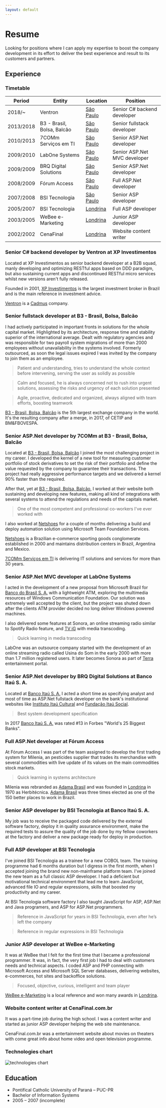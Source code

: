 ```yaml
---
layout: default
---
```


# Resume

Looking for positions where I can apply my expertise to boost the company development in its effort to deliver the best experience and result to its customers and partners.

## Experience

### Timetable

Period|Entity|Location|Position
------|------|--------|--------
2018/~|Ventron|[São Paulo](https://www.google.com/maps/place/São+Paulo,+State+of+São+Paulo)|Senior C# backend developer
2013/2018|B3 - Brasil, Bolsa, Balcão|[São Paulo](https://www.google.com/maps/place/São+Paulo,+State+of+São+Paulo)|Senior fullstack developer
2010/2013|7COMm Serviços em TI|[São Paulo](https://www.google.com/maps/place/São+Paulo,+State+of+São+Paulo)|Senior ASP.Net developer
2009/2010|LabOne Systems|[São Paulo](https://www.google.com/maps/place/São+Paulo,+State+of+São+Paulo)|Senior ASP.Net MVC developer
2009/2009|BRQ Digital Solutions|[São Paulo](https://www.google.com/maps/place/São+Paulo,+State+of+São+Paulo)|Senior ASP.Net developer
2008/2009|Fórum Access|[São Paulo](https://www.google.com/maps/place/São+Paulo,+State+of+São+Paulo)|Full ASP.Net developer
2007/2008|BSI Tecnologia|[São Paulo](https://www.google.com/maps/place/São+Paulo,+State+of+São+Paulo)|Senior ASP developer
2005/2007|BSI Tecnologia|[Londrina](https://www.google.com/maps/place/Londrina,+State+of+Paraná)|Full ASP developer
2003/2005|WeBee e-Marketing|[Londrina](https://www.google.com/maps/place/Londrina,+State+of+Paraná)|Junior ASP developer
2002/2002|CenaFinal|[Londrina](https://www.google.com/maps/place/Londrina,+State+of+Paraná)|Website content writer

### Senior C# backend developer by Ventron at XP Investimentos

Located at XP Investimentos as senior backend developer at a B2B squad, manly developing and optimizing RESTful apps
based on DDD paradigm, but also sustaining current apps and discontinued RESTful micro services whilst new versions
aren't fully released.

Founded in 2001, [XP Investimentos](http://xpinvestimentos.com.br) is the largest investment broker in Brazil and is the
main reference in investment advice.

[Ventron](http://ventron.com.br) is a [Cadmus](http://www.cadmus.com.br/) company.

### Senior fullstack developer at B3 - Brasil, Bolsa, Balcão

I had actively participated in important fronts in solutions for the whole capital market. Highlighted by its
architecture, response time and stability superior of the international average. Dealt with regulatory agencies and was responsible for two payroll system migrations of more than 2000 employees without unavailability in the systems
involved. Formerly outsourced, as soon the legal issues expired I was invited by the company to join them as an
employee.

> Patient and understanding, tries to understand the whole context before intervening, serving the user as solidly as possible

> Calm and focused, he is always concerned not to rush into urgent solutions, assessing the risks and urgency of each solution presented

> Agile, proactive, dedicated and organized, always aligned with team efforts, boosting teamwork

[B3 - Brasil, Bolsa, Balcão](http://b3.com.br) is the 5th largest exchange company in the world. It's the resulting
company after a merge, in 2017, of CETIP and BM&FBOVESPA.

### Senior ASP.Net developer by 7COMm at B3 - Brasil, Bolsa, Balcão

Located at [B3 - Brasil, Bolsa, Balcão](http://b3.com.br) I joined the most challenging project in my career. I
developed the kernel of a new tool for measuring customer portfolio of stock derivatives to set the risk of their
portfolio and define the value requested by the company to guarantee their transactions. The project had really
aggressive performance targets and we delivered a kernel 90% faster than the required.

After that, yet at [B3 - Brasil, Bolsa, Balcão](http://b3.com.br), I worked at their website both sustaining and
developing new features, making all kind of integrations with several systems to attend the regulations and needs of the
capitals market.

> One of the most competent and professional co-workers I've ever worked with

I also worked at [Netshoes](https://www.netshoes.com.br/) for a couple of months delivering a build and deploy
automation solution using Microsoft Team Foundation Services.

[Netshoes](https://www.netshoes.com.br/) is a Brazilian e-commerce sporting goods conglomerate established in 2000 and
maintains distribution centers in Brazil, Argentina and Mexico.

[7COMm Serviços em TI](http://7comm.com.br) is delivering IT solutions and services for more than 30 years.

### Senior ASP.Net MVC developer at LabOne Systems

I acted in the development of a new proposal from Microsoft Brazil for [Banco do Brasil S. A.](http://www.bb.com.br)
with a lightweight ATM, exploring the multimedia resources of Windows Communication Foundation. Our solution was
extremely well accepted by the client, but the project was shuted down after the clients ATM provider decided no long
deliver Windows powered machines.

I also delivered some features at Sonora, an online streaming radio similar to Spotify Radio feature, and
[TV iG](http://tvig.ig.com.br/) with media transcoding.

> Quick learning in media transcoding

LabOne was an outsource company started with the development of an online streaming radio called Usina do Som in the
early 2000 with more than 1.7 million registered users. It later becomes Sonora as part of [Terra](http://terra.com.br)
entertainment portal.

### Senior ASP.Net developer by BRQ Digital Solutions at Banco Itaú S. A.

Located at [Banco Itaú S. A.](https://www.itau.com.br/) I acted a short time as specifying analyst and most of time as
ASP.Net fullstack developer on the bank's institutional websites like [Instituto Itaú Cultural](http://www.itaucultural.org.br/)
and [Fundação Itaú Social](https://itausocial.org.br/).

> Best system development specification

In 2017 [Banco Itaú S. A.](https://www.itau.com.br/) was rated #13 in Forbes "World's 25 Biggest Banks".

### Full ASP.Net developer at Fórum Access

At Fórum Access I was part of the team assigned to develop the first trading system for Milenia, an pesticides
supplier that trades its merchandise with several commodities with live update of its values on the main commodities
stock markets.

> Quick learning in systems architecture

Milenia was rebranded as [Adama Brasil](https://www.adama.com/brasil) and was founded in [Londrina](https://www.google.com/maps/place/Londrina,+State+of+Paraná)
in 1970 as Herbitécnica. [Adama Brasil](https://www.adama.com/brasil) was three times elected as one of the 150 better
places to work in Brazil.

### Senior ASP developer by BSI Tecnologia at Banco Itaú S. A.

My job was to receive the packaged code delivered by the external software factory, deploy it in quality assurance
environment, make the required tests to assure the quality of the job done by my fellow coworkers at the factory and
deliver a new package ready for deploy in production.

### Full ASP developer at BSI Tecnologia

I've joined BSI Tecnologia as a trainee for a new COBOL team. The training programme had 6 months duration but I digress
in the first month, when I accepted joining the brand new non-mainframe platform team. I've joined the new team as a
full classic ASP developer. I had a deficient but motivational technical environment that lead me to learn JavaScript,
advanced file IO and regular expressions, skills that boosted my productivity and my career.

At BSI Tecnologia software factory I also taught JavaScript for ASP, ASP.Net and Java programers, and ASP for ASP.Net
programmers.

> Reference in JavaScript for years in BSI Technologia, even after he’s left the company

> Reference in regular expressions in BSI Technologia

### Junior ASP developer at WeBee e-Marketing

It was at WeBee that I felt for the first time that I became a professional programmer. It was, in fact, the very first
job I had to deal with customers needs and technical aspects. I coded ASP and PHP connecting with Microsoft Access and
Microsoft SQL Server databases, delivering websites, e-commerces, hot sites and backoffice solutions.

> Focused, objective, curious, intelligent and team player

[WeBee e-Marketing](http://webee.com.br) is a local reference and won many awards in [Londrina](https://www.google.com/maps/place/Londrina,+State+of+Paraná).

### Website content writer at CenaFinal.com.br

It was a part-time job during the high school. I was a content writer and started as junior ASP developer helping the
web site maintenance.

CenaFinal.com.br was a entertainment website about movies on theaters with come great info about home video and open
television programme.

### Technologies chart

<img src="/img/tech-chart.svg" alt="technologies chart" />

## Education

* Pontifical Catholic University of Paraná – PUC-PR
* Bachelor of Information Systems
* 2005 – 2007 (incomplete)
